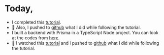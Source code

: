 # Today,

- I completed this [tutorial](https://egghead.io/courses/advanced-typescript-fundamentals-579c174f).
- 🚀 Also, I pushed to [github](https://github.com/nurcinozer/egghead-tutorial-01) what I did while following the tutorial.
- I built a backend with Prisma in a TypeScript Node project. You can look at the codes from [here](https://github.com/nurcinozer/egghead-tutorial-02).
- 🚀 I watched this [tutorial](https://egghead.io/courses/practical-advanced-typescript) and I pushed to [github](https://github.com/nurcinozer/egghead-tutorial-03) what I did while following the tutorial.
